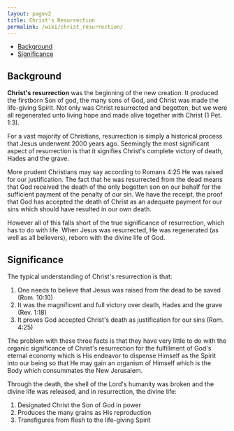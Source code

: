 ```yaml
---
layout: pagev2
title: Christ's Resurrection
permalink: /wiki/christ_resurrection/
---
```

- [Background](#background)
- [Significance](#significance)

## Background

**Christ's resurrection** was the beginning of the new creation. It produced the firstborn Son of god, the many sons of God, and Christ was made the life-giving Spirit. Not only was Christ resurrected and begotten, but we were all regenerated  unto living hope and made alive together with Christ (1 Pet. 1:3).

For a vast majority of Christians, resurrection is simply a historical process that Jesus underwent 2000 years ago. Seemingly the most significant aspect of resurrection is that it signifies Christ's complete victory of death, Hades and the grave. 

More prudent Christians may say according to Romans 4:25 He was raised for our justification. The fact that he was resurrected from the dead means that God received the death of the only begotten son on our behalf for the sufficient payment of the penalty of our sin. We have the receipt, the proof that God has accepted the death of Christ as an adequate payment for our sins which should have resulted in our own death.

However all of this falls short of the true significance of resurrection, which has to do with life. When Jesus was resurrected, He was regenerated (as well as all believers), reborn with the divine life of God.

## Significance

The typical understanding of Christ's resurrection is that:

1. One needs to believe that Jesus was raised from the dead to be saved (Rom. 10:10)
2. It was the magnificent and full victory over death, Hades and the grave (Rev. 1:18)
3. It proves God accepted Christ's death as justification for our sins (Rom. 4:25)

The problem with these three facts is that they have very little to do with the organic significance of Christ's resurrection for the fulfillment of God's eternal economy which is His endeavor to dispense Himself as the Spirit into our being so that He may gain an organism of Himself which is the Body which consummates the New Jerusalem.

Through the death, the shell of the Lord's humanity was broken and the divine life was released, and in resurrection, the divine life:

1. Designated Christ the Son of God in power
2. Produces the many grains as His reproduction
3. Transfigures from flesh to the life-giving Spirit
